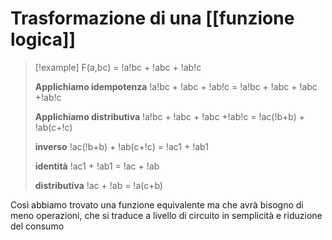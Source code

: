 # Trasformazione di una [[funzione logica]]


>[!example]
>F(a,bc) = !a!bc + !abc + !ab!c
>
>**Applichiamo idempotenza**
>!a!bc + !abc + !ab!c = !a!bc + !abc + !abc +!ab!c
>
>**Applichiamo distributiva**
>!a!bc + !abc + !abc +!ab!c = !ac(!b+b) + !ab(c+!c)
>
>**inverso**
>!ac(!b+b) + !ab(c+!c) = !ac1 + !ab1
>
>**identità**
>!ac1 + !ab1 = !ac + !ab
>
>**distributiva**
>!ac + !ab = !a(c+b)

Così abbiamo trovato una funzione equivalente ma che avrà bisogno di meno operazioni, che si traduce a livello di circuito in semplicità e riduzione del consumo
